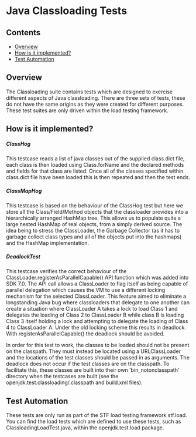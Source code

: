 Java Classloading Tests
=======================

## Contents

  * [Overview](#overview)
  * [How is it implemented?](#how-is-it-implemented)
  * [Test Automation](#test-automation)

## Overview

The Classloading suite contains tests which are designed to exercise different aspects of Java classloading. There are three sets of tests, these do not have the same origins as they were created for different purposes. These test suites are only driven within the load testing framework.

## How is it implemented?

##### ClassHog

This testcase reads a list of java classes out of the supplied class.dict file, each class is then loaded using Class.forName and the declared methods and fields for that class are listed. Once all of the classes specified within class.dict file have been loaded this is then repeated and then the test ends.

##### ClassMapHog

This testcase is based on the behaviour of the ClassHog test but here we store all the Class/Field/Method objects that the classloader provides into a hierarchically arranged HashMap tree. This allows us to populate quite a large nested HashMap of real objects, from a simply derived source. The idea being to stress the ClassLoader, the Garbage Collector (as it has to garbage collect class types and all of the objects put into the hashmaps) and the HashMap implementation.

##### DeadlockTest

This testcase verifies the correct behaviour of the ClassLoader.registerAsParallelCapable() API function which was added into SDK 7.0. The API call allows a ClassLoader to flag itself as being capable of parallel delegation which causes the VM to use a different locking mechanism for the selected ClassLoader. This feature aimed to eliminate a longstanding Java bug where classloaders that delegate to one another can create a situation where ClassLoader A takes a lock to load Class 1 and 
delegates the loading of Class 2 to ClassLoader B while class B is loading Class 3 itself holding a lock and attempting to delegate the loading of Class 4 to ClassLoader A. Under the old locking scheme this results in deadlock. With registerAsParallelCapable() the deadlock should be avoided.

In order for this test to work, the classes to be loaded should not be present on the classpath. They must instead be located using a URLClassLoader and the locations of the test classes should be passed in as arguments. The deadlock does not occur if the test classes are on the classpath. To facilitate this, these classes are built into their own 'bin_notonclasspath' directory when the testcases are built (see the openjdk.test.classloading/.classpath and build.xml files).

## Test Automation

These tests are only run as part of the STF load testing framework stf.load. You can find the load tests which are defined to use these tests, such as ClassloadingLoadTest.java, within the openjdk.test.load package.
